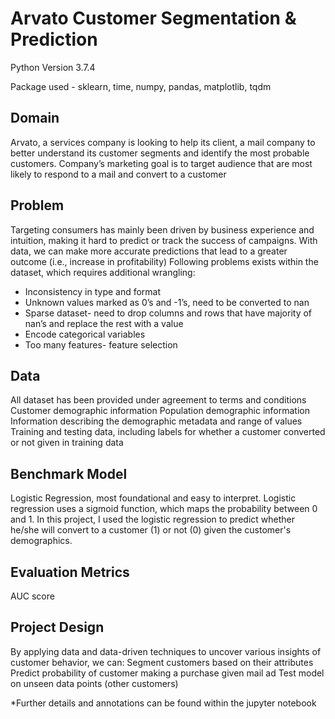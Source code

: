 # Arvato Customer Segmentation & Prediction

Python Version 3.7.4

Package used - sklearn, time, numpy, pandas, matplotlib, tqdm

## Domain
Arvato, a services company is looking to help its client, a mail company to better understand its customer segments and identify the most probable customers.
Company’s marketing goal is to target audience that are most likely to respond to a mail and convert to a customer

## Problem
Targeting consumers has mainly been driven by business experience and intuition, making it hard to predict or track the success of campaigns. With data, we can make more accurate predictions that lead to a greater outcome (i.e., increase in profitability)
Following problems exists within the dataset, which requires additional wrangling:
- Inconsistency in type and format
- Unknown values marked as 0’s and -1’s, need to be converted to nan
- Sparse dataset- need to drop columns and rows that have majority of nan’s and replace the rest with a value
- Encode categorical variables
- Too many features- feature selection

## Data
All dataset has been provided under agreement to terms and conditions
Customer demographic information
Population demographic information
Information describing the demographic metadata and range of values
Training and testing data, including labels for whether a customer converted or not given in training data

## Benchmark Model
Logistic Regression, most foundational and easy to interpret. Logistic regression uses a sigmoid function, which maps the probability between 0 and 1. In this project, I used the logistic regression to predict whether he/she will convert to a customer (1) or not (0) given the customer's demographics.

## Evaluation Metrics
AUC score

## Project Design
By applying data and data-driven techniques to uncover various insights of customer behavior, we can:
Segment customers based on their attributes
Predict probability of customer making a purchase given mail ad
Test model on unseen data points (other customers)

*Further details and annotations can be found within the jupyter notebook
